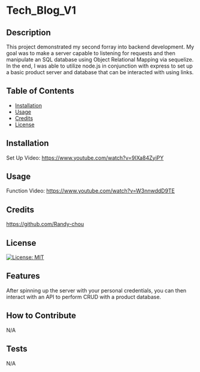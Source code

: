 # Tech_Blog_V1
## Description
This project demonstrated my second forray into backend development. My goal was to make a server capable to listening for requests and then manipulate an SQL database using Object Relational Mapping via sequelize. In the end, I was able to utilize node.js in conjunction with express to set up a basic product server and database that can be interacted with using links.
## Table of Contents
- [Installation](#installation)
- [Usage](#usage)
- [Credits](#credits)
- [License](#license)
## Installation
Set Up Video: https://www.youtube.com/watch?v=9IXa84ZyiPY
## Usage
Function Video: https://www.youtube.com/watch?v=W3nnwddD9TE
## Credits
https://github.com/Randy-chou
## License
[![License: MIT](https://img.shields.io/badge/License-MIT-yellow.svg)](https://opensource.org/licenses/MIT)
## Features
After spinning up the server with your personal credentials, you can then interact with an API to perform CRUD with a product database.
## How to Contribute
N/A
## Tests
N/A